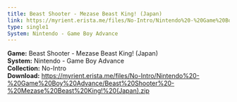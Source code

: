 ```yaml
---
title: Beast Shooter - Mezase Beast King! (Japan)
link: https://myrient.erista.me/files/No-Intro/Nintendo%20-%20Game%20Boy%20Advance/Beast%20Shooter%20-%20Mezase%20Beast%20King!%20(Japan).zip
type: single1
System: Nintendo - Game Boy Advance
---
```

<b>Game:</b> Beast Shooter - Mezase Beast King! (Japan)<br>
<b>System:</b> Nintendo - Game Boy Advance<br>
<b>Collection:</b> No-Intro<br>
<b>Download:</b> https://myrient.erista.me/files/No-Intro/Nintendo%20-%20Game%20Boy%20Advance/Beast%20Shooter%20-%20Mezase%20Beast%20King!%20(Japan).zip